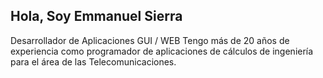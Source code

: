 ## Hola, Soy Emmanuel Sierra
Desarrollador de Aplicaciones GUI / WEB
Tengo más de 20 años de experiencia como programador de aplicaciones de cálculos de ingeniería para el área de las Telecomunicaciones.
